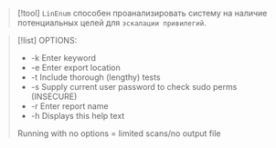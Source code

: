 
> [!tool] 
> `LinEnum` способен проанализировать систему на наличие потенциальных целей для `эскалации привилегий`.

> [!list]
> OPTIONS:
> 
> - -k Enter keyword
> - -e Enter export location
> - -t Include thorough (lengthy) tests
> - -s Supply current user password to check sudo perms (INSECURE)
> - -r Enter report name
> - -h Displays this help text
> 
> Running with no options = limited scans/no output file